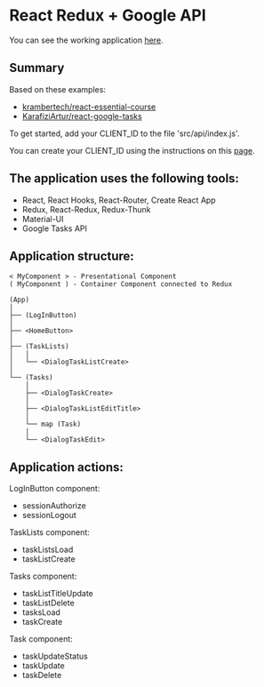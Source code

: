# React Redux + Google API
You can see the working application [here](https://romankamlykov.github.io/react_redux_google_tasks_api_app/).

## Summary
Based on these examples:
- [krambertech/react-essential-course](https://github.com/krambertech/react-essential-course/tree/master/06-real-world)
- [KarafiziArtur/react-google-tasks](https://github.com/KarafiziArtur/react-google-tasks)

To get started, add your CLIENT_ID to the file 'src/api/index.js'.

You can create your CLIENT_ID using the instructions on this [page](https://developers.google.com/tasks/quickstart/js).

## The application uses the following tools:</h3>
- React, React Hooks, React-Router, Create React App
- Redux, React-Redux, Redux-Thunk
- Material-UI
- Google Tasks API

## Application structure:
```
< MyComponent > - Presentational Component
( MyComponent ) - Container Component connected to Redux

(App)
│
├── (LogInButton)
│
├── <HomeButton>
│
├── (TaskLists)
│   │
│   └── <DialogTaskListCreate>
│
└── (Tasks)
    │
    ├── <DialogTaskCreate>
    │
    ├── <DialogTaskListEditTitle>
    │
    └── map (Task)
    │
    └── <DialogTaskEdit>
```
## Application actions:
LogInButton component:
- sessionAuthorize
- sessionLogout

TaskLists component:
- taskListsLoad
- taskListCreate

Tasks component:
- taskListTitleUpdate
- taskListDelete
- tasksLoad
- taskCreate

Task component:
- taskUpdateStatus
- taskUpdate
- taskDelete
